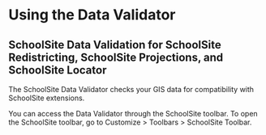 # Using the Data Validator
## SchoolSite Data Validation for SchoolSite Redistricting, SchoolSite Projections, and SchoolSite Locator
The SchoolSite Data Validator checks your GIS data for compatibility with SchoolSite extensions.

 

You can access the Data Validator through the SchoolSite toolbar. To open the SchoolSite toolbar, go to Customize > Toolbars > SchoolSite Toolbar.
